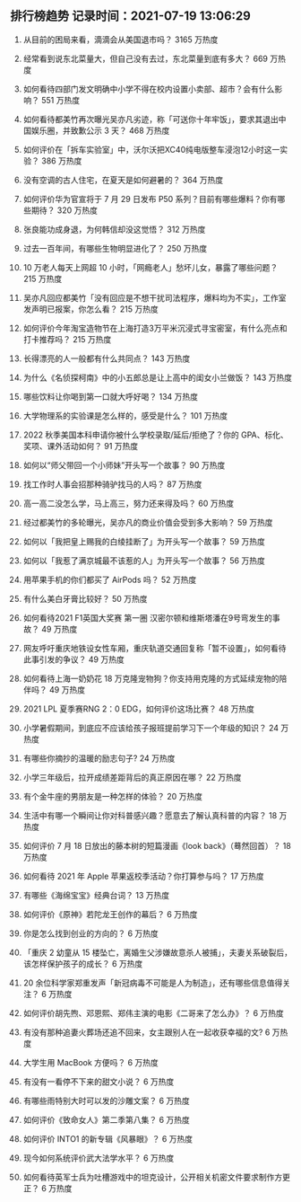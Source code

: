 
## 排行榜趋势 记录时间：2021-07-19 13:06:29
  
  1. 从目前的困局来看，滴滴会从美国退市吗？ 3165 万热度
    
  2. 经常看到说东北菜量大，但自己没有去过，东北菜量到底有多大？ 669 万热度
    
  3. 如何看待四部门发文明确中小学不得在校内设置小卖部、超市？会有什么影响？ 551 万热度
    
  4. 如何看待都美竹再次曝光吴亦凡劣迹，称「可送你十年牢饭」，要求其退出中国娱乐圈，并致歉公示 3 天？ 468 万热度
    
  5. 如何评价在「拆车实验室」中，沃尔沃把XC40纯电版整车浸泡12小时这一实验？ 386 万热度
    
  6. 没有空调的古人住宅，在夏天是如何避暑的？ 364 万热度
    
  7. 如何评价华为官宣将于 7 月 29 日发布 P50 系列？目前有哪些爆料？你有哪些期待？ 320 万热度
    
  8. 张良能功成身退，为何韩信却没这觉悟？ 312 万热度
    
  9. 过去一百年间，有哪些生物明显进化了？ 250 万热度
    
  10. 10 万老人每天上网超 10 小时，「网瘾老人」愁坏儿女，暴露了哪些问题？ 215 万热度
    
  11. 吴亦凡回应都美竹「没有回应是不想干扰司法程序，爆料均为不实」，工作室发声明已报案，你怎么看？ 215 万热度
    
  12. 如何评价今年淘宝造物节在上海打造3万平米沉浸式寻宝密室，有什么亮点和打卡推荐吗？ 215 万热度
    
  13. 长得漂亮的人一般都有什么共同点？ 143 万热度
    
  14. 为什么《名侦探柯南》中的小五郎总是让上高中的闺女小兰做饭？ 143 万热度
    
  15. 哪些饮料让你喝到第一口就大呼好喝？ 134 万热度
    
  16. 大学物理系的实验课是怎么样的，感受是什么？ 101 万热度
    
  17. 2022 秋季美国本科申请你被什么学校录取/延后/拒绝了？你的 GPA、标化、奖项、课外活动如何？ 91 万热度
    
  18. 如何以“师父带回一个小师妹”开头写一个故事？ 90 万热度
    
  19. 找工作时人事会招那种骑驴找马的人吗？ 87 万热度
    
  20. 高一高二没怎么学，马上高三，努力还来得及吗？ 60 万热度
    
  21. 经过都美竹的多轮曝光，吴亦凡的商业价值会受到多大影响？ 59 万热度
    
  22. 如何以「我把皇上赐我的白绫挂断了」为开头写一个故事？ 59 万热度
    
  23. 如何以「我惹了满京城最不该惹的人」为开头写一个故事？ 56 万热度
    
  24. 用苹果手机的你们都买了 AirPods 吗？ 52 万热度
    
  25. 有什么美白牙膏比较好？ 50 万热度
    
  26. 如何看待2021 F1英国大奖赛 第一圈 汉密尔顿和维斯塔潘在9号弯发生的事故？ 49 万热度
    
  27. 网友呼吁重庆地铁设女性车厢，重庆轨道交通回复称「暂不设置」，如何看待此事引发的争议？ 49 万热度
    
  28. 如何看待上海一奶奶花 18 万克隆宠物狗？你支持用克隆的方式延续宠物的陪伴吗？ 49 万热度
    
  29. 2021 LPL 夏季赛RNG 2：0 EDG，如何评价这场比赛？ 48 万热度
    
  30. 小学暑假期间，到底应不应该给孩子报班提前学习下一个年级的知识？ 24 万热度
    
  31. 有哪些你摘抄的温暖的励志句子? 24 万热度
    
  32. 小学三年级后，拉开成绩差距背后的真正原因在哪？ 22 万热度
    
  33. 有个金牛座的男朋友是一种怎样的体验？ 20 万热度
    
  34. 生活中有哪一个瞬间让你对科普感兴趣？愿意去了解认真科普的内容？ 18 万热度
    
  35. 如何评价 7 月 18 日放出的藤本树的短篇漫画《look back》（蓦然回首）？ 18 万热度
    
  36. 如何看待 2021 年 Apple 苹果返校季活动？你打算参与吗？ 17 万热度
    
  37. 有哪些《海绵宝宝》经典台词？ 13 万热度
    
  38. 如何评价《原神》若陀龙王创作的幕后？ 6 万热度
    
  39. 你是怎么找到创业的方向的？ 6 万热度
    
  40. 「重庆 2 幼童从 15 楼坠亡，离婚生父涉嫌故意杀人被捕」，夫妻关系破裂后，该怎样保护孩子的成长？ 6 万热度
    
  41. 20 余位科学家郑重发声「新冠病毒不可能是人为制造」，还有哪些信息值得关注？ 6 万热度
    
  42. 如何评价胡先煦、邓恩熙、郑伟主演的电影《二哥来了怎么办》？ 6 万热度
    
  43. 有没有那种追妻火葬场还追不回来，女主跟别人在一起收获幸福的文? 6 万热度
    
  44. 大学生用 MacBook 方便吗？ 6 万热度
    
  45. 有没有一看停不下来的甜文小说？ 6 万热度
    
  46. 有哪些雨特别大时可以发的沙雕文案？ 6 万热度
    
  47. 如何评价《致命女人》第二季第八集？ 6 万热度
    
  48. 如何评价 INTO1 的新专辑《风暴眼》？ 6 万热度
    
  49. 现今如何系统评价武大法学水平？ 6 万热度
    
  50. 如何看待英军士兵为吐槽游戏中的坦克设计，公开相关机密文件要求制作方更正？ 6 万热度
    